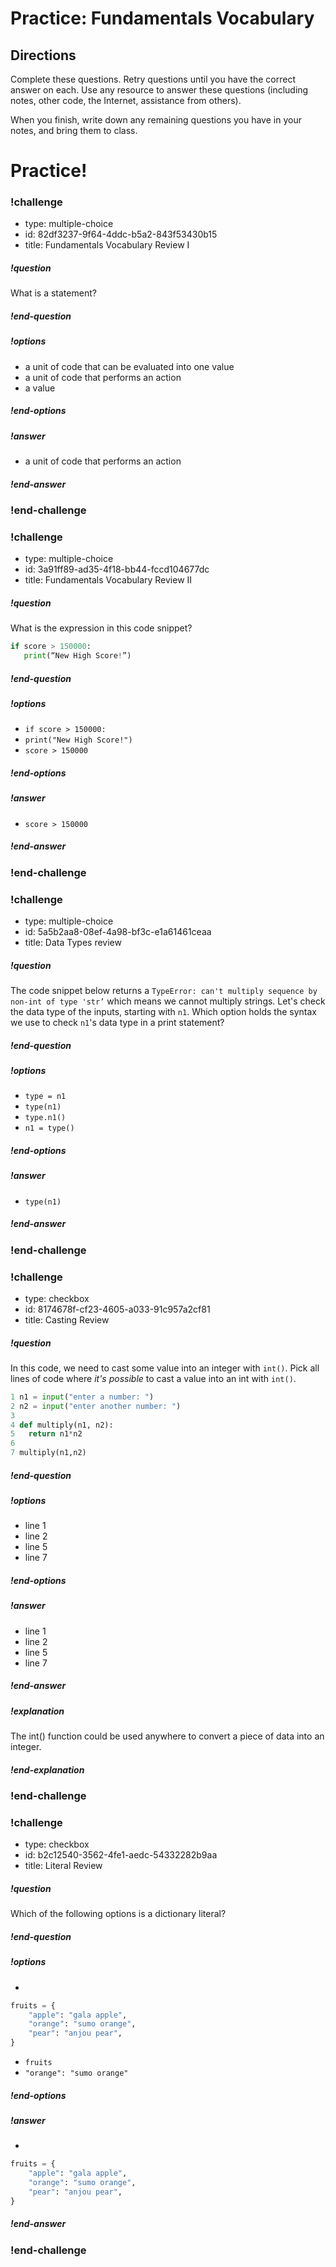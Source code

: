 # Practice: Fundamentals Vocabulary

## Directions

Complete these questions. Retry questions until you have the correct answer on each. Use any resource to answer these questions (including notes, other code, the Internet, assistance from others).

When you finish, write down any remaining questions you have in your notes, and bring them to class.

# Practice!

<!-- Question 1 -->

<!-- prettier-ignore-start -->
### !challenge

* type: multiple-choice
* id: 82df3237-9f64-4ddc-b5a2-843f53430b15
* title: Fundamentals Vocabulary Review I

##### !question

What is a statement?

##### !end-question

##### !options
* a unit of code that can be evaluated into one value
* a unit of code that performs an action
* a value

##### !end-options

##### !answer
* a unit of code that performs an action
##### !end-answer

### !end-challenge
<!-- prettier-ignore-end -->

<!-- prettier-ignore-start -->
### !challenge

* type: multiple-choice
* id: 3a91ff89-ad35-4f18-bb44-fccd104677dc
* title: Fundamentals Vocabulary Review II

##### !question

What is the expression in this code snippet?

```python
if score > 150000:
   print(“New High Score!”)
```
##### !end-question

##### !options

* `if score > 150000:`
* `print("New High Score!")`
* `score > 150000`

##### !end-options

##### !answer

* `score > 150000`

##### !end-answer

### !end-challenge
<!-- prettier-ignore-end -->


<!-- prettier-ignore-start -->
### !challenge

* type: multiple-choice
* id: 5a5b2aa8-08ef-4a98-bf3c-e1a61461ceaa
* title: Data Types review

##### !question

The code snippet below returns a `TypeError: can't multiply sequence by non-int of type 'str’` which means we cannot multiply strings. Let's check the data type of the inputs, starting with `n1`. Which option holds the syntax we use to check `n1`'s data type in a print statement?

##### !end-question

##### !options

* `type = n1`
* `type(n1)`
* `type.n1()`
* `n1 = type()`

##### !end-options

##### !answer

* `type(n1)`

##### !end-answer

### !end-challenge
<!-- prettier-ignore-end -->

<!-- prettier-ignore-start -->
### !challenge

* type: checkbox
* id: 8174678f-cf23-4605-a033-91c957a2cf81
* title: Casting Review

##### !question

In this code, we need to cast some value into an integer with `int()`. Pick all lines of code where _it's possible_ to cast a value into an int with `int()`.

```python
1 n1 = input("enter a number: ")
2 n2 = input("enter another number: ")
3
4 def multiply(n1, n2):
5  	return n1*n2
6
7 multiply(n1,n2)
```
##### !end-question

##### !options
* line 1
* line 2
* line 5
* line 7
##### !end-options

##### !answer
* line 1
* line 2
* line 5
* line 7
##### !end-answer

##### !explanation
The int() function could be used anywhere to convert a piece of data into an integer.
##### !end-explanation

### !end-challenge
<!-- prettier-ignore-end -->


<!-- prettier-ignore-start -->
### !challenge

* type: checkbox
* id: b2c12540-3562-4fe1-aedc-54332282b9aa
* title: Literal Review

##### !question

Which of the following options is a dictionary literal?

##### !end-question

##### !options

*
```python
fruits = {
    "apple": "gala apple",
    "orange": "sumo orange",
    "pear": "anjou pear",
}
```
* `fruits`
* `"orange": "sumo orange"`

##### !end-options

##### !answer

*
```python
fruits = {
    "apple": "gala apple",
    "orange": "sumo orange",
    "pear": "anjou pear",
}
```

##### !end-answer

### !end-challenge
<!-- prettier-ignore-end -->
